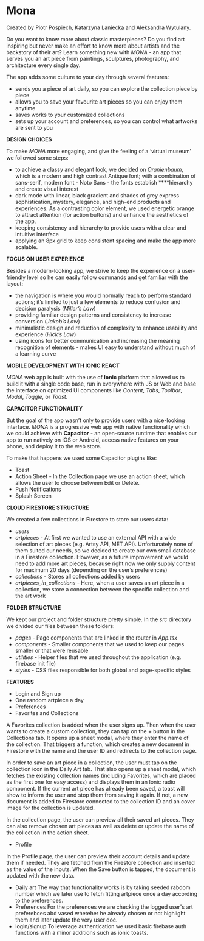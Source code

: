 # Mona

Created by Piotr Pospiech, Katarzyna Laniecka and Aleksandra Wytulany.

Do you want to know more about classic masterpieces? Do you find art inspiring but never make an effort to know more about artists and the backstory of their art? Learn something new with _MONA -_ an app that serves you an art piece from paintings, sculptures, photography, and architecture every single day.

The app adds some culture to your day through several features:

- sends you a piece of art daily, so you can explore the collection piece by piece
- allows you to save your favourite art pieces so you can enjoy them anytime
- saves works to your customized collections
- sets up your account and preferences, so you can control what artworks are sent to you

**DESIGN CHOICES**

To make _MONA_ more engaging, and give the feeling of a ‘virtual museum’ we followed some steps:

- to achieve a classy and elegant look, we decided on _Oranienbaum_, which is a modern and high contrast Antique font; with a combination of sans-serif, modern font - Noto Sans - the fonts establish \*\*\*\*hierarchy and create visual interest
- dark mode with linear, black gradient and shades of grey express sophistication, mystery, elegance, and high-end products and experiences.
  As a contrasting color element, we used energetic orange to attract attention (for action buttons) and enhance the aesthetics of the app.
- keeping consistency and hierarchy to provide users with a clear and intuitive interface
- applying an 8px grid to keep consistent spacing and make the app more scalable.

**FOCUS ON USER EXPERIENCE**

Besides a modern-looking app, we strive to keep the experience on a user-friendly level so he can easily follow commands and get familiar with the layout:

- the navigation is where you would normally reach to perform standard actions; it’s limited to just a few elements to reduce confusion and decision paralysis (_Miller’s Law_)
- providing familiar design patterns and consistency to increase conversion (_Jakob’s Law_)
- minimalistic design and reduction of complexity to enhance usability and experience (_Hick’s Law_)
- using icons for better communication and increasing the meaning recognition of elements - makes UI easy to understand without much of a learning curve

**MOBILE DEVELOPMENT WITH IONIC REACT**

_MONA_ web app is built with the use of **Ionic** platform that allowed us to build it with a single code base, run in everywhere with JS or Web and base the interface on optimized UI components like _Content_, _Tabs_, _Toolbar_, _Modal_, _Toggle,_ or _Toast._

**CAPACITOR FUNCTIONALITY**

But the goal of the app wasn’t only to provide users with a nice-looking interface. _MONA_ is a progressive web app with native functionality which we could achieve with **Capacitor** - an open-source runtime that enables our app to run natively on iOS or Android, access native features on your phone, and deploy it to the web store.

To make that happens we used some Capacitor plugins like:

- Toast
- Action Sheet - In the Collection page we use an action sheet, which allows the user to choose between Edit or Delete.
- Push Notifications
- Splash Screen

**CLOUD FIRESTORE STRUCTURE**

We created a few collections in Firestore to store our users data:

- _users_
- _artpieces_ - At first we wanted to use an external API with a wide selection of art pieces (e.g. Artsy API, MET API). Unfortunately none of them suited our needs, so we decided to create our own small database in a Firestore collection. However, as a future improvement we would need to add more art pieces, because right now we only supply content for maximum 20 days (depending on the user’s preferences)
- _collections_ - Stores all collections added by users
- _artpieces_in_collections_ - Here, when a user saves an art piece in a collection, we store a connection between the specific collection and the art work

**FOLDER STRUCTURE**

We kept our project and folder structure pretty simple. In the _src_ directory we divided our files between these folders:

- _pages_ - Page components that are linked in the router in _App.tsx_
- _components_ - Smaller components that we used to keep our pages smaller or that were reusable
- _utilities_ - Helper files that we used throughout the application (e.g. firebase init file)
- _styles_ - CSS files responsible for both global and page-specific styles

**FEATURES**

- Login and Sign up
- One random artpiece a day
- Preferences
- Favorites and Collections

A Favorites collection is added when the user signs up. Then when the user wants to create a custom collection, they can tap on the + button in the Collections tab. It opens up a sheet modal, where they enter the name of the collection. That triggers a function, which creates a new document in Firestore with the name and the user ID and redirects to the collection page.

In order to save an art piece in a collection, the user must tap on the collection icon in the Daily Art tab. That also opens up a sheet modal, which fetches the existing collection names (including Favorites, which are placed as the first one for easy access) and displays them in an Ionic radio component. If the current art piece has already been saved, a toast will show to inform the user and stop them from saving it again. If not, a new document is added to Firestore connected to the collection ID and an cover image for the collection is updated.

In the collection page, the user can preview all their saved art pieces. They can also remove chosen art pieces as well as delete or update the name of the collection in the action sheet.

- Profile

In the Profile page, the user can preview their account details and update them if needed. They are fetched from the Firestore collection and inserted as the value of the inputs. When the Save button is tapped, the document is updated with the new data.

- Daily art
  The way that functionality works is by taking seeded rabdom number which we later use to fetch fitting artpiece once a day according to the preferences.
- Preferences
  For the preferences we are checking the logged user's art preferebces abd vased wheteher he already chosen or not highlight them and later update the very user doc.
- login/signup
  To leverage authentication we used basic firebase auth functions with a minor additions such as ionic toasts.
